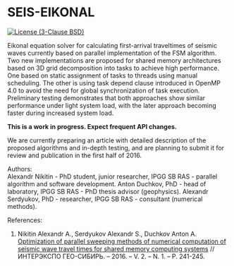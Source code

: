# SEIS-EIKONAL

[![License (3-Clause BSD)](https://img.shields.io/badge/license-BSD%203--Clause-brightgreen.svg)](https://github.com/aanikitin/seis-eikonal/blob/master/LICENSE)

Eikonal equation solver for calculating first-arrival traveltimes of seismic 
waves currently based on parallel implementation of the FSM algorithm. Two new 
implementations are proposed for shared memory architectures based on 3D grid 
decomposition into tasks to achieve high performance. One based on static 
assignment of tasks to threads using manual scheduling. The other is using task 
depend clause introduced in OpenMP 4.0 to avoid the need for global 
synchronization of task execution. Preliminary testing demonstrates that both 
approaches show similar performance under light system load, with the later 
approach becoming faster during increased system load.

**This is a work in progress. Expect frequent API changes.**

We are currently preparing an article with detailed 
description of the proposed algorithms and in-depth testing, and are planning 
to submit it for review and publication in the first half of 2016.

Authors:<br />
Alexandr Nikitin -  PhD student, junior researcher, IPGG SB RAS - parallel 
algorithm and software development. 
Anton Duchkov, PhD - head of laboratory, IPGG SB RAS - PhD thesis advisor 
(geophysics). 
Alexandr Serdyukov, PhD - researcher, IPGG SB RAS - consultant (numerical 
methods).

References:<br />
1) Nikitin Alexandr A., Serdyukov Alexandr S., Duchkov Anton A. <a 
href="http://elibrary.ru/item.asp?id=25994951">Optimization of parallel 
sweeping methods of numerical computation of seismic wave travel times for 
shared memory computing systems</a> // ИНТЕРЭКСПО 
ГЕО-СИБИРЬ. – 2016. – V. 2. – N. 1. – P. 241-245.
